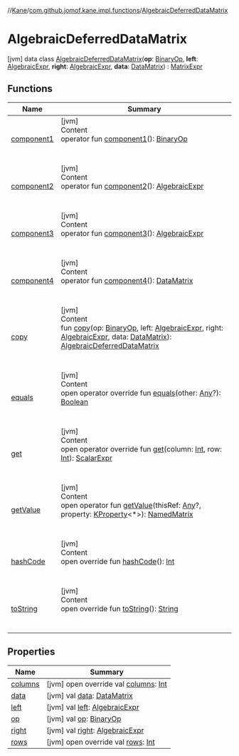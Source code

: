 //[Kane](../../index.md)/[com.github.jomof.kane.impl.functions](../index.md)/[AlgebraicDeferredDataMatrix](index.md)



# AlgebraicDeferredDataMatrix  
 [jvm] data class [AlgebraicDeferredDataMatrix](index.md)(**op**: [BinaryOp](../../com.github.jomof.kane.impl/-binary-op/index.md), **left**: [AlgebraicExpr](../../com.github.jomof.kane/-algebraic-expr/index.md), **right**: [AlgebraicExpr](../../com.github.jomof.kane/-algebraic-expr/index.md), **data**: [DataMatrix](../../com.github.jomof.kane.impl/-data-matrix/index.md)) : [MatrixExpr](../../com.github.jomof.kane/-matrix-expr/index.md)   


## Functions  
  
|  Name|  Summary| 
|---|---|
| <a name="com.github.jomof.kane.impl.functions/AlgebraicDeferredDataMatrix/component1/#/PointingToDeclaration/"></a>[component1](component1.md)| <a name="com.github.jomof.kane.impl.functions/AlgebraicDeferredDataMatrix/component1/#/PointingToDeclaration/"></a>[jvm]  <br>Content  <br>operator fun [component1](component1.md)(): [BinaryOp](../../com.github.jomof.kane.impl/-binary-op/index.md)  <br><br><br>
| <a name="com.github.jomof.kane.impl.functions/AlgebraicDeferredDataMatrix/component2/#/PointingToDeclaration/"></a>[component2](component2.md)| <a name="com.github.jomof.kane.impl.functions/AlgebraicDeferredDataMatrix/component2/#/PointingToDeclaration/"></a>[jvm]  <br>Content  <br>operator fun [component2](component2.md)(): [AlgebraicExpr](../../com.github.jomof.kane/-algebraic-expr/index.md)  <br><br><br>
| <a name="com.github.jomof.kane.impl.functions/AlgebraicDeferredDataMatrix/component3/#/PointingToDeclaration/"></a>[component3](component3.md)| <a name="com.github.jomof.kane.impl.functions/AlgebraicDeferredDataMatrix/component3/#/PointingToDeclaration/"></a>[jvm]  <br>Content  <br>operator fun [component3](component3.md)(): [AlgebraicExpr](../../com.github.jomof.kane/-algebraic-expr/index.md)  <br><br><br>
| <a name="com.github.jomof.kane.impl.functions/AlgebraicDeferredDataMatrix/component4/#/PointingToDeclaration/"></a>[component4](component4.md)| <a name="com.github.jomof.kane.impl.functions/AlgebraicDeferredDataMatrix/component4/#/PointingToDeclaration/"></a>[jvm]  <br>Content  <br>operator fun [component4](component4.md)(): [DataMatrix](../../com.github.jomof.kane.impl/-data-matrix/index.md)  <br><br><br>
| <a name="com.github.jomof.kane.impl.functions/AlgebraicDeferredDataMatrix/copy/#com.github.jomof.kane.impl.BinaryOp#com.github.jomof.kane.AlgebraicExpr#com.github.jomof.kane.AlgebraicExpr#com.github.jomof.kane.impl.DataMatrix/PointingToDeclaration/"></a>[copy](copy.md)| <a name="com.github.jomof.kane.impl.functions/AlgebraicDeferredDataMatrix/copy/#com.github.jomof.kane.impl.BinaryOp#com.github.jomof.kane.AlgebraicExpr#com.github.jomof.kane.AlgebraicExpr#com.github.jomof.kane.impl.DataMatrix/PointingToDeclaration/"></a>[jvm]  <br>Content  <br>fun [copy](copy.md)(op: [BinaryOp](../../com.github.jomof.kane.impl/-binary-op/index.md), left: [AlgebraicExpr](../../com.github.jomof.kane/-algebraic-expr/index.md), right: [AlgebraicExpr](../../com.github.jomof.kane/-algebraic-expr/index.md), data: [DataMatrix](../../com.github.jomof.kane.impl/-data-matrix/index.md)): [AlgebraicDeferredDataMatrix](index.md)  <br><br><br>
| <a name="kotlin/Any/equals/#kotlin.Any?/PointingToDeclaration/"></a>[equals](../../com.github.jomof.kane.impl.types/-double-algebraic-type/index.md#%5Bkotlin%2FAny%2Fequals%2F%23kotlin.Any%3F%2FPointingToDeclaration%2F%5D%2FFunctions%2F-1152713788)| <a name="kotlin/Any/equals/#kotlin.Any?/PointingToDeclaration/"></a>[jvm]  <br>Content  <br>open operator override fun [equals](../../com.github.jomof.kane.impl.types/-double-algebraic-type/index.md#%5Bkotlin%2FAny%2Fequals%2F%23kotlin.Any%3F%2FPointingToDeclaration%2F%5D%2FFunctions%2F-1152713788)(other: [Any](https://kotlinlang.org/api/latest/jvm/stdlib/kotlin/-any/index.html)?): [Boolean](https://kotlinlang.org/api/latest/jvm/stdlib/kotlin/-boolean/index.html)  <br><br><br>
| <a name="com.github.jomof.kane.impl.functions/AlgebraicDeferredDataMatrix/get/#kotlin.Int#kotlin.Int/PointingToDeclaration/"></a>[get](get.md)| <a name="com.github.jomof.kane.impl.functions/AlgebraicDeferredDataMatrix/get/#kotlin.Int#kotlin.Int/PointingToDeclaration/"></a>[jvm]  <br>Content  <br>open operator override fun [get](get.md)(column: [Int](https://kotlinlang.org/api/latest/jvm/stdlib/kotlin/-int/index.html), row: [Int](https://kotlinlang.org/api/latest/jvm/stdlib/kotlin/-int/index.html)): [ScalarExpr](../../com.github.jomof.kane/-scalar-expr/index.md)  <br><br><br>
| <a name="com.github.jomof.kane/MatrixExpr/getValue/#kotlin.Any?#kotlin.reflect.KProperty[*]/PointingToDeclaration/"></a>[getValue](../../com.github.jomof.kane/-matrix-expr/get-value.md)| <a name="com.github.jomof.kane/MatrixExpr/getValue/#kotlin.Any?#kotlin.reflect.KProperty[*]/PointingToDeclaration/"></a>[jvm]  <br>Content  <br>open operator fun [getValue](../../com.github.jomof.kane/-matrix-expr/get-value.md)(thisRef: [Any](https://kotlinlang.org/api/latest/jvm/stdlib/kotlin/-any/index.html)?, property: [KProperty](https://kotlinlang.org/api/latest/jvm/stdlib/kotlin.reflect/-k-property/index.html)<*>): [NamedMatrix](../../com.github.jomof.kane.impl/-named-matrix/index.md)  <br><br><br>
| <a name="kotlin/Any/hashCode/#/PointingToDeclaration/"></a>[hashCode](../../com.github.jomof.kane.impl.types/-double-algebraic-type/index.md#%5Bkotlin%2FAny%2FhashCode%2F%23%2FPointingToDeclaration%2F%5D%2FFunctions%2F-1152713788)| <a name="kotlin/Any/hashCode/#/PointingToDeclaration/"></a>[jvm]  <br>Content  <br>open override fun [hashCode](../../com.github.jomof.kane.impl.types/-double-algebraic-type/index.md#%5Bkotlin%2FAny%2FhashCode%2F%23%2FPointingToDeclaration%2F%5D%2FFunctions%2F-1152713788)(): [Int](https://kotlinlang.org/api/latest/jvm/stdlib/kotlin/-int/index.html)  <br><br><br>
| <a name="com.github.jomof.kane.impl.functions/AlgebraicDeferredDataMatrix/toString/#/PointingToDeclaration/"></a>[toString](to-string.md)| <a name="com.github.jomof.kane.impl.functions/AlgebraicDeferredDataMatrix/toString/#/PointingToDeclaration/"></a>[jvm]  <br>Content  <br>open override fun [toString](to-string.md)(): [String](https://kotlinlang.org/api/latest/jvm/stdlib/kotlin/-string/index.html)  <br><br><br>


## Properties  
  
|  Name|  Summary| 
|---|---|
| <a name="com.github.jomof.kane.impl.functions/AlgebraicDeferredDataMatrix/columns/#/PointingToDeclaration/"></a>[columns](columns.md)| <a name="com.github.jomof.kane.impl.functions/AlgebraicDeferredDataMatrix/columns/#/PointingToDeclaration/"></a> [jvm] open override val [columns](columns.md): [Int](https://kotlinlang.org/api/latest/jvm/stdlib/kotlin/-int/index.html)   <br>
| <a name="com.github.jomof.kane.impl.functions/AlgebraicDeferredDataMatrix/data/#/PointingToDeclaration/"></a>[data](data.md)| <a name="com.github.jomof.kane.impl.functions/AlgebraicDeferredDataMatrix/data/#/PointingToDeclaration/"></a> [jvm] val [data](data.md): [DataMatrix](../../com.github.jomof.kane.impl/-data-matrix/index.md)   <br>
| <a name="com.github.jomof.kane.impl.functions/AlgebraicDeferredDataMatrix/left/#/PointingToDeclaration/"></a>[left](left.md)| <a name="com.github.jomof.kane.impl.functions/AlgebraicDeferredDataMatrix/left/#/PointingToDeclaration/"></a> [jvm] val [left](left.md): [AlgebraicExpr](../../com.github.jomof.kane/-algebraic-expr/index.md)   <br>
| <a name="com.github.jomof.kane.impl.functions/AlgebraicDeferredDataMatrix/op/#/PointingToDeclaration/"></a>[op](op.md)| <a name="com.github.jomof.kane.impl.functions/AlgebraicDeferredDataMatrix/op/#/PointingToDeclaration/"></a> [jvm] val [op](op.md): [BinaryOp](../../com.github.jomof.kane.impl/-binary-op/index.md)   <br>
| <a name="com.github.jomof.kane.impl.functions/AlgebraicDeferredDataMatrix/right/#/PointingToDeclaration/"></a>[right](right.md)| <a name="com.github.jomof.kane.impl.functions/AlgebraicDeferredDataMatrix/right/#/PointingToDeclaration/"></a> [jvm] val [right](right.md): [AlgebraicExpr](../../com.github.jomof.kane/-algebraic-expr/index.md)   <br>
| <a name="com.github.jomof.kane.impl.functions/AlgebraicDeferredDataMatrix/rows/#/PointingToDeclaration/"></a>[rows](rows.md)| <a name="com.github.jomof.kane.impl.functions/AlgebraicDeferredDataMatrix/rows/#/PointingToDeclaration/"></a> [jvm] open override val [rows](rows.md): [Int](https://kotlinlang.org/api/latest/jvm/stdlib/kotlin/-int/index.html)   <br>

